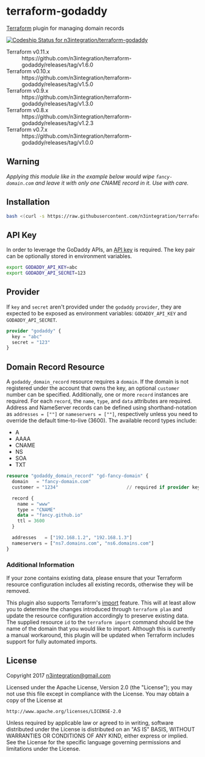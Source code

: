 # terraform-godaddy
[Terraform](https://www.terraform.io/) plugin for managing domain records

[ ![Codeship Status for n3integration/terraform-godaddy](https://app.codeship.com/projects/29e8c490-8b5d-0134-914d-3e63d62140d1/status?branch=master)](https://app.codeship.com/projects/184616)

<dl>
  <dt>Terraform v0.11.x</dt>
  <dd>https://github.com/n3integration/terraform-godaddy/releases/tag/v1.6.0</dd>
  <dt>Terraform v0.10.x</dt>
  <dd>https://github.com/n3integration/terraform-godaddy/releases/tag/v1.5.0</dd>
  <dt>Terraform v0.9.x</dt>
  <dd>https://github.com/n3integration/terraform-godaddy/releases/tag/v1.3.0</dd>
  <dt>Terraform v0.8.x</dt>
  <dd>https://github.com/n3integration/terraform-godaddy/releases/tag/v1.2.3</dd>
  <dt>Terraform v0.7.x</dt>
  <dd>https://github.com/n3integration/terraform-godaddy/releases/tag/v1.0.0</dd>
<dl>

## Warning

*Applying this module like in the example below would wipe `fancy-domain.com` and leave it with only one CNAME record in it.*
*Use with care.*

## Installation

```bash
bash <(curl -s https://raw.githubusercontent.com/n3integration/terraform-godaddy/master/install.sh)
```

## API Key
In order to leverage the GoDaddy APIs, an [API key](https://developer.godaddy.com/keys/) is required. The key pair can be optionally stored in environment variables.

```bash
export GODADDY_API_KEY=abc
export GODADDY_API_SECRET=123
```

## Provider

If `key` and `secret` aren't provided under the `godaddy` `provider`, they are expected to be exposed as environment variables: `GODADDY_API_KEY` and `GODADDY_API_SECRET`.

```terraform
provider "godaddy" {
  key = "abc"
  secret = "123"
}
```

## Domain Record Resource
A `godaddy_domain_record` resource requires a `domain`. If the domain is not registered under the account that owns the key, an optional `customer` number can be specified. 
Additionally, one or more `record` instances are required. For each `record`, the `name`, `type`, and `data` attributes are required. Address and NameServer records can be 
defined using shorthand-notation as `addresses = [""]` or `nameservers = [""]`, respectively unless you need to override the default time-to-live (3600). The available record 
types include:

* A
* AAAA
* CNAME
* NS
* SOA
* TXT

```terraform
resource "godaddy_domain_record" "gd-fancy-domain" {
  domain   = "fancy-domain.com"
  customer = "1234"                         // required if provider key does not belong to customer

  record {
    name = "www"
    type = "CNAME"
    data = "fancy.github.io"
    ttl = 3600
  }

  addresses   = ["192.168.1.2", "192.168.1.3"]
  nameservers = ["ns7.domains.com", "ns6.domains.com"]
}
```

### Additional Information
If your zone contains existing data, please ensure that your Terraform resource configuration includes all existing records, otherwise they will be removed.

This plugin also supports Terraform's [import](https://www.terraform.io/docs/import/usage.html) feature. This will at least allow you to determine the changes introduced
through `terraform plan` and update the resource configuration accordingly to preserve existing data. The supplied resource `id` to the `terraform import` command should
be the name of the domain that you would like to import. Although this is currently a manual workaround, this plugin will be updated when Terraform includes support for
fully automated imports.

## License

Copyright 2017 n3integration@gmail.com

Licensed under the Apache License, Version 2.0 (the "License");
you may not use this file except in compliance with the License.
You may obtain a copy of the License at

    http://www.apache.org/licenses/LICENSE-2.0

Unless required by applicable law or agreed to in writing, software
distributed under the License is distributed on an "AS IS" BASIS,
WITHOUT WARRANTIES OR CONDITIONS OF ANY KIND, either express or implied.
See the License for the specific language governing permissions and
limitations under the License.

